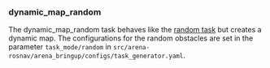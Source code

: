 ### dynamic_map_random

The dynamic_map_random task behaves like the [random task](task_modes/random.md) but creates a dynamic map. The configurations for the random obstacles are set in the parameter `task_mode/random` in `src/arena-rosnav/arena_bringup/configs/task_generator.yaml`.